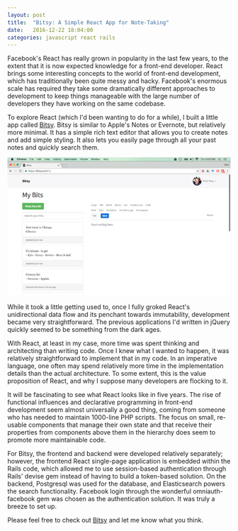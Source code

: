 ```yaml
---
layout: post
title:  "Bitsy: A Simple React App for Note-Taking"
date:   2016-12-22 18:04:00
categories: javascript react rails
---
```


Facebook's React has really grown in popularity in the last few years, to the
extent that it is now expected knowledge for a front-end developer. React brings
some interesting concepts to the world of front-end development, which has
traditionally been quite messy and hacky. Facebook's enormous scale has
required they take some dramatically different approaches to development to
keep things manageable with the large number of developers they have working on
the same codebase.

To explore React (which I'd been wanting to do for a while), I built a little
app called [Bitsy](https://bitsy.pro). Bitsy is similar to Apple's Notes or
Evernote, but relatively more minimal. It has a simple rich text editor that
allows you to create notes and add simple styling. It also lets you easily page
through all your past notes and quickly search them.

![Bitsy home screen](/pub/bitsy.png)

While it took a little getting used to, once I fully groked React's
unidirectional data flow and its penchant towards immutability, development
became very straightforward. The previous applications I'd written in jQuery
quickly seemed to be something from the dark ages.

With React, at least in my case, more time was spent thinking and architecting
than writing code. Once I knew what I wanted to happen, it was relatively
straightforward to implement that in my code. In an imperative language, one
often may spend relatively more time in the implementation details than the
actual architecture. To some extent, this is the value proposition of React,
and why I suppose many developers are flocking to it.

It will be fascinating to see what React looks like in five years. The rise of
functional influences and declarative programming in front-end development
seem almost universally a good thing, coming from someone who has needed
to maintain 1000-line PHP scripts. The focus on small, re-usable components
that manage their own state and that receive their properties from components
above them in the hierarchy does seem to promote more maintainable code.

For Bitsy, the frontend and backend were developed relatively separately;
however, the frontend React single-page application is embedded within the
Rails code, which allowed me to use session-based authentication through
Rails' devise gem instead of having to build a token-based solution.
On the backend, Postgresql was used for the database, and Elasticsearch powers
the search functionality. Facebook login through the wonderful
omniauth-facebook gem was chosen as the authentication solution. It was truly
a breeze to set up.

Please feel free to check out [Bitsy](https://bitsy.pro) and let me know what
you think.